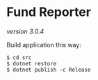 Fund Reporter
=============
_version 3.0.4_

Build application this way:

```console
$ cd src
$ dotnet restore
$ dotnet publish -c Release
```
